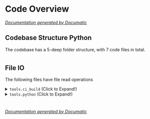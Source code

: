 # Code Overview

[_Documentation generated by Documatic_](https://www.documatic.com)

<!---Documatic-section-Codebase Structure Python-start--->
## Codebase Structure Python

The codebase has a 5-deep folder structure,
                with 7 code files in total.

# #
<!---Documatic-section-Codebase Structure Python-end--->

<!---Documatic-section-File IO-start--->
## File IO

<!---Documatic-block-file_io-start--->
The following files have file read operations

<!---Documatic-block-tools.ci_build-start--->
<details>
	<summary><code>tools.ci_build</code> (Click to Expand!)</summary>

* tools.ci_build.get_docker_image
</details>
<!---Documatic-block-tools.ci_build-end--->

<!---Documatic-block-tools.python-start--->
<details>
	<summary><code>tools.python</code> (Click to Expand!)</summary>

* tools.python.upload_python_package_to_azure_storage
</details>
<!---Documatic-block-tools.python-end--->
<!---Documatic-block-file_io-end--->

# #
<!---Documatic-section-File IO-end--->

[_Documentation generated by Documatic_](https://www.documatic.com)